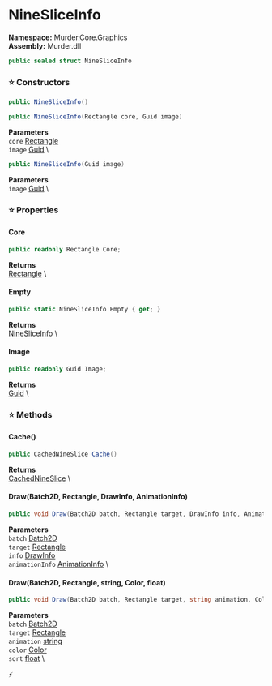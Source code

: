 # NineSliceInfo

**Namespace:** Murder.Core.Graphics \
**Assembly:** Murder.dll

```csharp
public sealed struct NineSliceInfo
```

### ⭐ Constructors
```csharp
public NineSliceInfo()
```

```csharp
public NineSliceInfo(Rectangle core, Guid image)
```

**Parameters** \
`core` [Rectangle](../..//Murder/Core/Geometry/Rectangle.html) \
`image` [Guid](https://learn.microsoft.com/en-us/dotnet/api/System.Guid?view=net-7.0) \

```csharp
public NineSliceInfo(Guid image)
```

**Parameters** \
`image` [Guid](https://learn.microsoft.com/en-us/dotnet/api/System.Guid?view=net-7.0) \

### ⭐ Properties
#### Core
```csharp
public readonly Rectangle Core;
```

**Returns** \
[Rectangle](../..//Murder/Core/Geometry/Rectangle.html) \
#### Empty
```csharp
public static NineSliceInfo Empty { get; }
```

**Returns** \
[NineSliceInfo](../..//Murder/Core/Graphics/NineSliceInfo.html) \
#### Image
```csharp
public readonly Guid Image;
```

**Returns** \
[Guid](https://learn.microsoft.com/en-us/dotnet/api/System.Guid?view=net-7.0) \
### ⭐ Methods
#### Cache()
```csharp
public CachedNineSlice Cache()
```

**Returns** \
[CachedNineSlice](../..//Murder/Core/Graphics/CachedNineSlice.html) \

#### Draw(Batch2D, Rectangle, DrawInfo, AnimationInfo)
```csharp
public void Draw(Batch2D batch, Rectangle target, DrawInfo info, AnimationInfo animationInfo)
```

**Parameters** \
`batch` [Batch2D](../..//Murder/Core/Graphics/Batch2D.html) \
`target` [Rectangle](../..//Murder/Core/Geometry/Rectangle.html) \
`info` [DrawInfo](../..//Murder/Core/Graphics/DrawInfo.html) \
`animationInfo` [AnimationInfo](../..//Murder/Core/Graphics/AnimationInfo.html) \

#### Draw(Batch2D, Rectangle, string, Color, float)
```csharp
public void Draw(Batch2D batch, Rectangle target, string animation, Color color, float sort)
```

**Parameters** \
`batch` [Batch2D](../..//Murder/Core/Graphics/Batch2D.html) \
`target` [Rectangle](../..//Murder/Core/Geometry/Rectangle.html) \
`animation` [string](https://learn.microsoft.com/en-us/dotnet/api/System.String?view=net-7.0) \
`color` [Color](../..//Murder/Core/Graphics/Color.html) \
`sort` [float](https://learn.microsoft.com/en-us/dotnet/api/System.Single?view=net-7.0) \



⚡